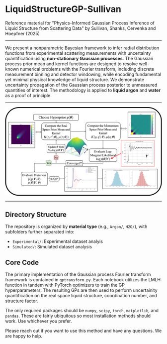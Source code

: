 


# LiquidStructureGP-Sullivan

Reference material for "Physics-Informed Gaussian Process Inference of Liquid Structure from Scattering Data" by Sullivan, Shanks, Cervenka and Hoepfner (2025)

---

We present a nonparametric Bayesian framework to infer radial distribution functions from experimental scattering measurements with uncertainty quantification using **non-stationary Gaussian processes**. The Gaussian process prior mean and kernel functions are designed to resolve well-known numerical problems with the Fourier transform, including discrete measurement binning and detector windowing, while encoding fundamental yet minimal physical knowledge of liquid structure. We demonstrate uncertainty propagation of the Gaussian process posterior to unmeasured quantities of interest. The methodology is applied to **liquid argon** and **water** as a proof of principle.

---

![Overview Diagram](GPFT.drawio_figure.png)

---
## Directory Structure

The repository is organized by **material type** (e.g., `Argon/`, `H2O/`), with subfolders further separated into:

- `Experimental/`: Experimental dataset analyis
- `Simulated/`: Simulated dataset analysis

## Core Code

The primary implementation of the Gaussian process Fourier transform framework is contained in `gptransform.py`. Each notebook utilizes the LMLH function in tandem with PyTorch optimizers to train the GP hyperparameters. The resulting GPs are then used to perform uncertainity quantification on the real space liquid structure, coordination number, and structure factor.

The only required packages should be `numpy`, `scipy`, `torch`, `matplotlib`, and `pandas`. These are fairly ubiquitous so most installation methods should work. Use whichever you prefer. 

Please reach out if you want to use this method and have any questions. We are happy to help.
